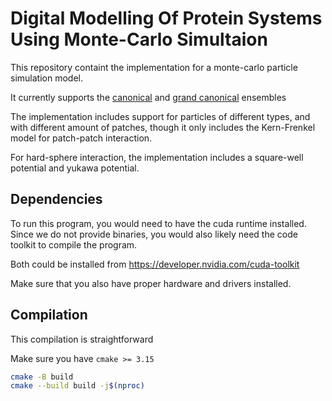 # Digital Modelling Of Protein Systems Using Monte-Carlo Simultaion

This repository containt the implementation for a monte-carlo particle simulation model.

It currently supports the [canonical](https://en.wikipedia.org/wiki/Canonical_ensemble)
and [grand canonical](https://en.wikipedia.org/wiki/Grand_canonical_ensemble) ensembles

The implementation includes support for particles of different types,
and with different amount of patches, though it only includes the Kern-Frenkel model for patch-patch interaction.

For hard-sphere interaction, the implementation includes a square-well potential and yukawa potential.

## Dependencies

To run this program, you would need to have the cuda runtime installed.
Since we do not provide binaries, you would also likely need the code toolkit to compile the program.

Both could be installed from https://developer.nvidia.com/cuda-toolkit

Make sure that you also have proper hardware and drivers installed.

## Compilation

This compilation is straightforward 

Make sure you have `cmake >= 3.15`

```sh 
cmake -B build
cmake --build build -j$(nproc)
```
